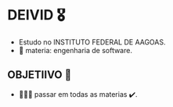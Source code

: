 # DEIVID 🎖️
- Estudo no INSTITUTO FEDERAL DE AAGOAS.
- 🌱 materia: engenharia de software.

## OBJETIIVO 🎯

- 🧑🏻‍🎓 passar em todas as materias ✔️.
